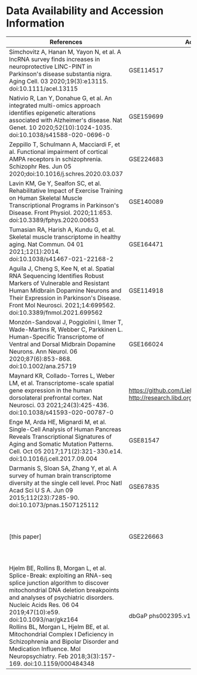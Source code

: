 # Data Availability and Accession Information


| References | Accession Information | Notes | 
| --------------- | --------------- | --------------- | 
| Simchovitz A, Hanan M, Yayon N, et al. A lncRNA survey finds increases in neuroprotective LINC-PINT in Parkinson's disease substantia nigra. Aging Cell. 03 2020;19(3):e13115. doi:10.1111/acel.13115 | GSE114517 | Brain (MTG/AM/SN) <br> PD & CTRL <br> Bulk | 
| Nativio R, Lan Y, Donahue G, et al. An integrated multi-omics approach identifies epigenetic alterations associated with Alzheimer's disease. Nat Genet. 10 2020;52(10):1024-1035. doi:10.1038/s41588-020-0696-0 | GSE159699 | Brain (TL) <br> AD & CTRL <br> Bulk | 
| Zeppillo T, Schulmann A, Macciardi F, et al. Functional impairment of cortical AMPA receptors in schizophrenia. Schizophr Res. Jun 05 2020;doi:10.1016/j.schres.2020.03.037 | GSE224683 | Brain (DLPFC) <br> SCZ & CTRL <br> Bulk | 
| Lavin KM, Ge Y, Sealfon SC, et al. Rehabilitative Impact of Exercise Training on Human Skeletal Muscle Transcriptional Programs in Parkinson's Disease. Front Physiol. 2020;11:653. doi:10.3389/fphys.2020.00653 | GSE140089 | Muscle (Skeletal) <br> PD & CTRL <br> Bulk | 
| Tumasian RA, Harish A, Kundu G, et al. Skeletal muscle transcriptome in healthy aging. Nat Commun. 04 01 2021;12(1):2014. doi:10.1038/s41467-021-22168-2 | GSE164471 | Muscle (Skeletal) <br> Aging <br> Bulk | 
| Aguila J, Cheng S, Kee N, et al. Spatial RNA Sequencing Identifies Robust Markers of Vulnerable and Resistant Human Midbrain Dopamine Neurons and Their Expression in Parkinson's Disease. Front Mol Neurosci. 2021;14:699562. doi:10.3389/fnmol.2021.699562 | GSE114918 | Brain (SN/VTA) <br> PD & CTRL <br> LCM | 
| Monzón-Sandoval J, Poggiolini I, Ilmer T, Wade-Martins R, Webber C, Parkkinen L. Human-Specific Transcriptome of Ventral and Dorsal Midbrain Dopamine Neurons. Ann Neurol. 06 2020;87(6):853-868. doi:10.1002/ana.25719 | GSE166024 | Brain (SN) <br> Ventral & Dorsal <br> LCM | 
| Maynard KR, Collado-Torres L, Weber LM, et al. Transcriptome-scale spatial gene expression in the human dorsolateral prefrontal cortex. Nat Neurosci. 03 2021;24(3):425-436. doi:10.1038/s41593-020-00787-0 | https://github.com/LieberInstitute/HumanPilot & http://research.libd.org/globus/jhpce_HumanPilot10x/index.html | Brain (DLPFC) <br> CTRL <br> Spatial | 
| Enge M, Arda HE, Mignardi M, et al. Single-Cell Analysis of Human Pancreas Reveals Transcriptional Signatures of Aging and Somatic Mutation Patterns. Cell. Oct 05 2017;171(2):321-330.e14. doi:10.1016/j.cell.2017.09.004 | GSE81547 | Pancreas(7 cell types) <br> Aging <br> Single-Cell | 
| Darmanis S, Sloan SA, Zhang Y, et al. A survey of human brain transcriptome diversity at the single cell level. Proc Natl Acad Sci U S A. Jun 09 2015;112(23):7285-90. doi:10.1073/pnas.1507125112 | GSE67835 | Brain (TL; 6 cell types) <br> Aging <br> Single-Cell | 
| [this paper] | GSE226663 | Brain (MTG) <br> USC Control <br> Bulk <br> <br> Brain (MTG) <br> PD/AD/CTRL <br> Spatial | 
| Hjelm BE, Rollins B, Morgan L, et al. Splice-Break: exploiting an RNA-seq splice junction algorithm to discover mitochondrial DNA deletion breakpoints and analyses of psychiatric disorders. Nucleic Acids Res. 06 04 2019;47(10):e59. doi:10.1093/nar/gkz164 <br> Rollins BL, Morgan L, Hjelm BE, et al. Mitochondrial Complex I Deficiency in Schizophrenia and Bipolar Disorder and Medication Influence. Mol Neuropsychiatry. Feb 2018;3(3):157-169. doi:10.1159/000484348 | dbGaP phs002395.v1.p1 | Brain (DLPFC) <br> SCZ & CTRL <br> mtDNA-Seq |
